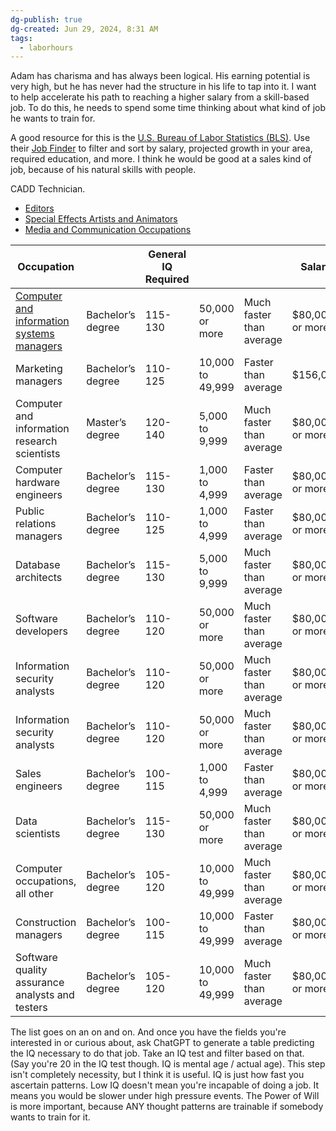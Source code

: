 ```yaml
---
dg-publish: true
dg-created: Jun 29, 2024, 8:31 AM
tags:
  - laborhours
---
```


Adam has charisma and has always been logical. His earning potential is very high, but he has never had the structure in his life to tap into it. I want to help accelerate his path to reaching a higher salary from a skill-based job. To do this, he needs to spend some time thinking about what kind of job he wants to train for. 

A good resource for this is the [U.S. Bureau of Labor Statistics (BLS)](https://www.bls.gov/ooh/how-to-find-a-job/home.htm). Use their [Job Finder](https://www.bls.gov/ooh/occupation-finder.htm) to filter and sort by salary, projected growth in your area, required education, and more. I think he would be good at a sales kind of job, because of his natural skills with people. 

CADD Technician.

- [Editors](https://www.bls.gov/ooh/media-and-communication/editors.htm)
- [Special Effects Artists and Animators](https://www.bls.gov/ooh/arts-and-design/multimedia-artists-and-animators.htm)
- [Media and Communication Occupations](https://www.bls.gov/ooh/media-and-communication/home.htm)

| Occupation                                                                                                                    |                   | General IQ Required |                  |                          | Salary          |
| ----------------------------------------------------------------------------------------------------------------------------- | ----------------- | ------------------- | ---------------- | ------------------------ | --------------- |
| [Computer and information systems managers](https://www.bls.gov/ooh/management/computer-and-information-systems-managers.htm) | Bachelor’s degree | 115-130             | 50,000 or more   | Much faster than average | $80,000 or more |
| Marketing managers                                                                                                            | Bachelor’s degree | 110-125             | 10,000 to 49,999 | Faster than average      | $156,000        |
| Computer and information research scientists                                                                                  | Master’s degree   | 120-140             | 5,000 to 9,999   | Much faster than average | $80,000 or more |
| Computer hardware engineers                                                                                                   | Bachelor’s degree | 115-130             | 1,000 to 4,999   | Faster than average      | $80,000 or more |
| Public relations managers                                                                                                     | Bachelor’s degree | 110-125             | 1,000 to 4,999   | Faster than average      | $80,000 or more |
| Database architects                                                                                                           | Bachelor’s degree | 115-130             | 5,000 to 9,999   | Much faster than average | $80,000 or more |
| Software developers                                                                                                           | Bachelor’s degree | 110-120             | 50,000 or more   | Much faster than average | $80,000 or more |
| Information security analysts                                                                                                 | Bachelor’s degree | 110-120             | 50,000 or more   | Much faster than average | $80,000 or more |
| Information security analysts                                                                                                 | Bachelor’s degree | 110-120             | 50,000 or more   | Much faster than average | $80,000 or more |
| Sales engineers                                                                                                               | Bachelor’s degree | 100-115             | 1,000 to 4,999   | Faster than average      | $80,000 or more |
| Data scientists                                                                                                               | Bachelor’s degree | 115-130             | 50,000 or more   | Much faster than average | $80,000 or more |
| Computer occupations, all other                                                                                               | Bachelor’s degree | 105-120             | 10,000 to 49,999 | Much faster than average | $80,000 or more |
| Construction managers                                                                                                         | Bachelor’s degree | 100-115             | 10,000 to 49,999 | Faster than average      | $80,000 or more |
| Software quality assurance analysts and testers                                                                               | Bachelor’s degree | 105-120             | 10,000 to 49,999 | Much faster than average | $80,000 or more |

The list goes on an on and on. And once you have the fields you're interested in or curious about, ask ChatGPT to generate a table predicting the IQ necessary to do that job. Take an IQ test and filter based on that. (Say you're 20 in the IQ test though. IQ is mental age / actual age). This step isn't completely necessity, but I think it is useful. IQ is just how fast you ascertain patterns. Low IQ doesn't mean you're incapable of doing a job. It means you would be slower under high pressure events. The Power of Will is more important, because ANY thought patterns are trainable if somebody wants to train for it.

